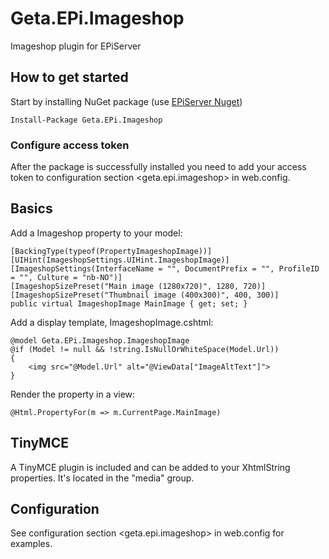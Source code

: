 # Geta.EPi.Imageshop
Imageshop plugin for EPiServer

## How to get started

Start by installing NuGet package (use [EPiServer Nuget](http://nuget.episerver.com))

    Install-Package Geta.EPi.Imageshop

### Configure access token

After the package is successfully installed you need to add your access token to configuration section &lt;geta.epi.imageshop&gt; in web.config.

## Basics

Add a Imageshop property to your model:

    [BackingType(typeof(PropertyImageshopImage))]
    [UIHint(ImageshopSettings.UIHint.ImageshopImage)]
    [ImageshopSettings(InterfaceName = "", DocumentPrefix = "", ProfileID = "", Culture = "nb-NO")]
    [ImageshopSizePreset("Main image (1280x720)", 1280, 720)]
    [ImageshopSizePreset("Thumbnail image (400x300)", 400, 300)]
    public virtual ImageshopImage MainImage { get; set; }
    
Add a display template, ImageshopImage.cshtml:

    @model Geta.EPi.Imageshop.ImageshopImage
    @if (Model != null && !string.IsNullOrWhiteSpace(Model.Url))
    {
        <img src="@Model.Url" alt="@ViewData["ImageAltText"]">
    }

Render the property in a view:

    @Html.PropertyFor(m => m.CurrentPage.MainImage)

## TinyMCE

A TinyMCE plugin is included and can be added to your XhtmlString properties. It's located in the "media" group.

## Configuration

See configuration section &lt;geta.epi.imageshop&gt; in web.config for examples.
